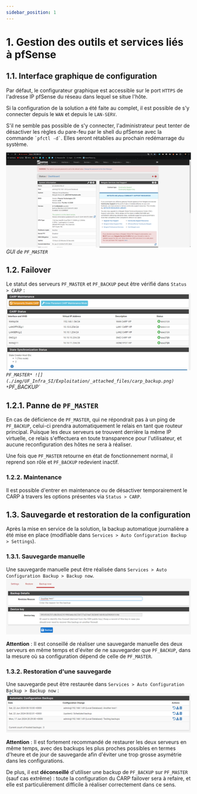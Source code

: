 ```yaml
---
sidebar_position: 1
---
```


# 1. Gestion des outils et services liés à pfSense

## 1.1. Interface graphique de configuration

Par défaut, le configurateur graphique est accessible sur le port `HTTPS` de l'adresse IP pfSense du réseau dans lequel se situe l'hôte.

Si la configuration de la solution a été faite au complet, il est possible de s'y connecter depuis le `WAN` et depuis le `LAN-SERV`.

S'il ne semble pas possible de s'y connecter, l'administrateur peut tenter de désactiver les règles du pare-feu par le shell du pfSense avec la commande `` `pfctl -d` ``. Elles seront rétablies au prochain redémarrage du système.

![](./img/dashboard.png)
*GUI de `PF_MASTER`*
## 1.2. Failover

Le statut des serveurs `PF_MASTER` et `PF_BACKUP` peut être vérifié dans `Status > CARP` :
![](./img/carp_master.png)
*`PF_MASTER*
![](./img/UF_Infra_SI/Exploitation/_attached_files/carp_backup.png)
*`PF_BACKUP`*

## 1.2.1. Panne de `PF_MASTER`

En cas de déficience de `PF_MASTER`, qui ne répondrait pas à un ping de `PF_BACKUP`, celui-ci prendra automatiquement le relais en tant que routeur principal. Puisque les deux serveurs se trouvent derrière la même IP virtuelle, ce relais s'effectuera en toute transparence pour l'utilisateur, et aucune reconfiguration des hôtes ne sera à réaliser.

Une fois que `PF_MASTER` retourne en état de fonctionnement normal, il reprend son rôle et `PF_BACKUP` redevient inactif.

### 1.2.2. Maintenance

Il est possible d'entrer en maintenance ou de désactiver temporairement le CARP à travers les options présentes via `Status > CARP`.

## 1.3. Sauvegarde et restoration de la configuration

Après la mise en service de la solution, la backup automatique journalière a été mise en place (modifiable dans `Services > Auto Configuration Backup > Settings`).

### 1.3.1. Sauvegarde manuelle

Une sauvegarde manuelle peut être réalisée dans `Services > Auto Configuration Backup > Backup now`.
![](./img/backupnow.png)

**Attention** : Il est conseillé de réaliser une sauvegarde manuelle des deux serveurs en même temps et d'éviter de ne sauvegarder que `PF_BACKUP`, dans la mesure où sa configuration dépend de celle de `PF_MASTER`.
### 1.3.2. Restoration d'une sauvegarde

Une sauvegarde peut être restaurée dans `Services > Auto Configuration Backup > Backup now` :
![](./img/backups-pfsense.png)

**Attention** : Il est fortement recommandé de restaurer les deux serveurs en même temps, avec des backups les plus proches possibles en termes d'heure et de jour de sauvegarde afin d'éviter une trop grosse asymétrie dans les configurations.

De plus, il est **déconseillé** d'utiliser une backup de `PF_BACKUP` sur `PF_MASTER` (sauf cas extrême) : toute la configuration du CARP failover sera à refaire, et elle est particulièrement difficile à réaliser correctement dans ce sens.